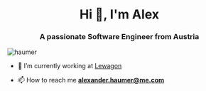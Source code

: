 <h1 align="center">Hi 👋, I'm Alex</h1>
<h3 align="center">A passionate Software Engineer from Austria</h3>

<p align="left"> <img src="https://komarev.com/ghpvc/?username=haumer&label=Profile%20views&color=0e75b6&style=flat" alt="haumer" /> </p>

- 🔭 I’m currently working at [Lewagon](https://www.lewagon.com)

- 📫 How to reach me **alexander.haumer@me.com**
